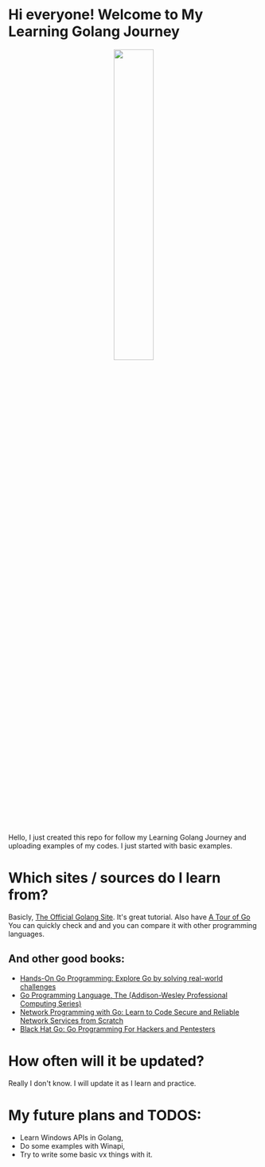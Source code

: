 # Hi everyone! Welcome to  My Learning Golang Journey

<p align="center"><img width="40%" src="https://raw.githubusercontent.com/malwarehenri/LearningGoJourney/main/img/go.jpg" /></p>


Hello, I just created this repo for follow my Learning Golang Journey and uploading examples of my codes.
I just started with basic examples.

# Which sites / sources do I learn from?

Basicly, [The Official Golang Site](https://golang.org/doc/).
It's great tutorial. Also have [A Tour of Go](https://tour.golang.org/) 
You can quickly check and and you can compare it with other programming languages.

## And other good books:

- [Hands-On Go Programming: Explore Go by solving real-world challenges](https://www.amazon.com/Hands-Go-Programming-real-world-challenges/dp/1789531756)
- [Go Programming Language, The (Addison-Wesley Professional Computing Series)](https://www.amazon.com/Programming-Language-Addison-Wesley-Professional-Computing/dp/0134190440)
- [Network Programming with Go: Learn to Code Secure and Reliable Network Services from Scratch](https://www.amazon.com/Network-Programming-Go-Adam-Woodbeck/dp/1718500882)
- [Black Hat Go: Go Programming For Hackers and Pentesters](https://www.amazon.com/Black-Hat-Go-Programming-Pentesters/dp/1593278659)

# How often will it be updated?

Really I don't know. I will update it as I learn and practice. 

# My future plans and TODOS:

- Learn Windows APIs in Golang,
- Do some examples with Winapi,
- Try to write some basic vx things with it.
